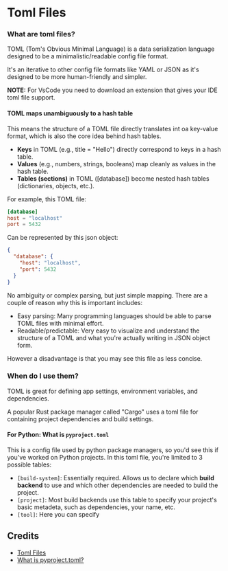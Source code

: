 # Toml Files 

### What are toml files?
TOML (Tom's Obvious Minimal Language) is a data serialization language designed to be a minimalistic/readable config file format.

It's an iterative to other config file formats like YAML or JSON as it's designed to be more human-friendly and simpler. 

**NOTE:** For VsCode you need to download an extension that gives your IDE toml file support.

#### TOML maps unambiguously to a hash table
This means the structure of a TOML file directly translates int oa key-value format, which is also the core idea behind hash tables.
- **Keys** in TOML (e.g., title = "Hello") directly correspond to keys in a hash table.
- **Values** (e.g., numbers, strings, booleans) map cleanly as values in the hash table.
- **Tables (sections)** in TOML ([database]) become nested hash tables (dictionaries, objects, etc.).

For example, this TOML file:
```toml
[database]
host = "localhost"
port = 5432
```
Can be represented by this json object:
```json
{
  "database": {
    "host": "localhost",
    "port": 5432
  }
}
```
No ambiguity or complex parsing, but just simple mapping. There are a couple of reason why this is important includes:
- Easy parsing: Many programming languages should be able to parse TOML files with minimal effort.
- Readable/predictable: Very easy to visualize and understand the structure of a TOML and what you're actually writing in JSON object form.

However a disadvantage is that you may see this file as less concise.

### When do I use them?

TOML is great for defining app settings, environment variables, and dependencies. 

A popular Rust package manager called "Cargo" uses a toml file for containing project dependencies and build settings.

#### For Python: What is `pyproject.toml`
This is a config file used by python package managers, so you'd see this if you've worked on Python projects. In this toml file, you're limited to 3 possible tables:
- `[build-system]`: Essentially required. Allows us to declare which **build backend** to use and which other dependencies are needed to build the project.
- `[project]`: Most build backends use this table to specify your project's basic metadeta, such as dependencies, your name, etc.
- `[tool]`: Here you can specify 

## Credits 
- [Toml Files](https://learnxinyminutes.com/toml/#:~:text=TOML%20stands%20for%20Tom)
- [What is pyproject.toml? ](https://packaging.python.org/en/latest/guides/writing-pyproject-toml/)